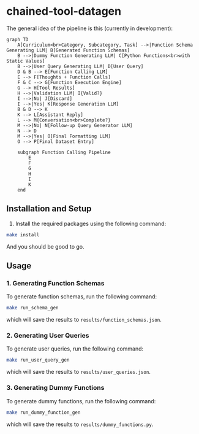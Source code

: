 # chained-tool-datagen

The general idea of the pipeline is this (currently in development):
```mermaid
graph TD
    A[Curriculum<br>Category, Subcategory, Task] -->|Function Schema Generating LLM| B[Generated Function Schemas]
    B -->|Dummy Function Generating LLM| C[Python Functions<br>with Static Values]
    B -->|User Query Generating LLM| D[User Query]
    D & B --> E[Function Calling LLM]
    E --> F[Thoughts + Function Calls]
    F & C --> G[Function Execution Engine]
    G --> H[Tool Results]
    H -->|Validation LLM| I{Valid?}
    I -->|No| J[Discard]
    I -->|Yes| K[Response Generation LLM]
    B & D --> K
    K --> L[Assistant Reply]
    L --> M{Conversation<br>Complete?}
    M -->|No| N[Follow-up Query Generator LLM]
    N --> D
    M -->|Yes| O[Final Formatting LLM]
    O --> P[Final Dataset Entry]

    subgraph Function Calling Pipeline
        E
        F
        G
        H
        I
        K
    end
```

## Installation and Setup

1. Install the required packages using the following command:
```bash
make install
```

And you should be good to go.

## Usage

### 1. Generating Function Schemas

To generate function schemas, run the following command:
```bash
make run_schema_gen
```

which will save the results to `results/function_schemas.json`.

### 2. Generating User Queries

To generate user queries, run the following command:
```bash
make run_user_query_gen
```

which will save the results to `results/user_queries.json`.

### 3. Generating Dummy Functions

To generate dummy functions, run the following command:
```bash
make run_dummy_function_gen
```

which will save the results to `results/dummy_functions.py`.